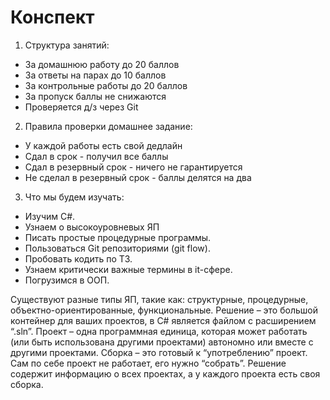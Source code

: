 # Конспект
1. Структура занятий:
* За домашнюю работу до 20 баллов
* За ответы на парах до 10 баллов
* За контрольные работы до 20 баллов
* За пропуск баллы не снижаются
* Проверяется д/з через Git
2. Правила проверки домашнее задание:
* У каждой работы есть свой дедлайн
* Сдал в срок - получил все баллы
* Сдал в резервный срок - ничего не гарантируется 
* Не сделал в резервный срок - баллы делятся на два
3. Что мы будем изучать:
* Изучим C#. 
* Узнаем о высокоуровневых ЯП
* Писать простые процедурные программы.
* Пользоваться Git репозиториями (git flow).
* Пробовать кодить по ТЗ.
* Узнаем критически важные термины в it-сфере.
* Погрузимся в ООП.


Существуют разные типы ЯП, такие как: структурные, процедурные, объектно-ориентированные, функциональные.
Решение – это большой контейнер для ваших проектов, в C# является файлом с расширением “.sln”.
Проект – одна программная единица, которая может работать (или быть использована другими проектами) автономно или вместе с другими проектами.
Сборка – это готовый к “употреблению” проект. Сам по себе проект не работает, его нужно “собрать”.
Решение содержит информацию о всех проектах, а у каждого проекта есть своя сборка.
